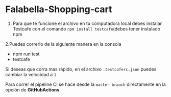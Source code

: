 # Falabella-Shopping-cart

1. Para que te funcione el archivo en tu computadora local debes instalar Testcafe con el comando
`npm install testcafe`(debes tener instalado npm

2.Puedes correrlo de la siguiente manera en la consola
  - npm run test
  - testcafe

Si deseas que corra mas rápido,  en el archivo `.testcaferc.json` puedes cambiar la velocidad a `1`

Para correr el pipeline CI se hace desde la `master branch` directamente en la opción de 	**GitHubActions**
